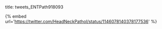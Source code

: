 title: tweets_ENTPath918093

{% embed url='https://twitter.com/HeadNeckPathol/status/1146078140378177536' %}
